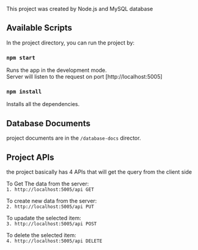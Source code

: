 This project was created by Node.js and MySQL database

## Available Scripts

In the project directory, you can run the project by:

### `npm start`

Runs the app in the development mode.<br>
Server will listen to the request on port [http://localhost:5005]

### `npm install`

Installs all the dependencies.

## Database Documents
project documents are in the `/database-docs` director.<br>

## Project APIs
the project basically has 4 APIs that will get the query from the client side

To Get The data from the server:<br>
`1. http://localhost:5005/api GET`

To create new data from the server:<br>
`2. http://localhost:5005/api PUT`

To upadate the selected item:<br>
`3. http://localhost:5005/api POST`

To delete the selected item:<br>
`4. http://localhost:5005/api DELETE`
